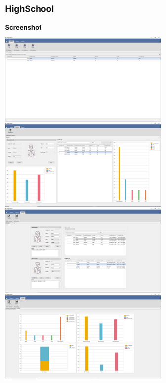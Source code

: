 # HighSchool

## Screenshot

![](HighSchool/Photos/StudentsPhoto.PNG)
![](HighSchool/Photos/TeacherPhoto.PNG)
![](HighSchool/Photos/PrincipalUpdatePhoto.PNG)
![](HighSchool/Photos/PrincipalGraphics.PNG)

